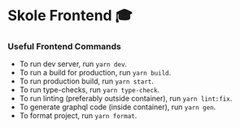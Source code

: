 # Skole Frontend :mortar_board:

### Useful Frontend Commands

-   To run dev server, run `yarn dev`.
-   To run a build for production, run `yarn build`.
-   To run production build, run `yarn start`.
-   To run type-checks, run `yarn type-check`.
-   To run linting (preferably outside container), run `yarn lint:fix`.
-   To generate graphql code (inside container), run `yarn gen`.
-   To format project, run `yarn format`.

